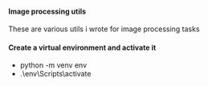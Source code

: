 #### Image processing utils
These are various utils i wrote for image processing tasks


#### Create a virtual environment and activate it
- python -m venv env
- .\env\Scripts\activate
